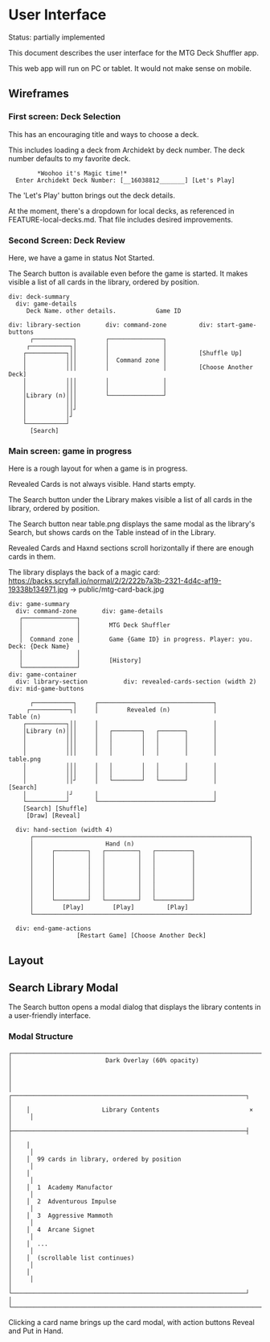 # User Interface

Status: partially implemented

This document describes the user interface for the MTG Deck Shuffler app.

This web app will run on PC or tablet. It would not make sense on mobile.

## Wireframes

### First screen: Deck Selection

This has an encouraging title and ways to choose a deck.

This includes loading a deck from Archidekt by deck number.
The deck number defaults to my favorite deck.

```
        *Woohoo it's Magic time!*
  Enter Archidekt Deck Number: [__16038812_______] [Let's Play]
```

The 'Let's Play' button brings out the deck details.

At the moment, there's a dropdown for local decks, as referenced in FEATURE-local-decks.md. That file includes desired improvements.

### Second Screen: Deck Review

Here, we have a game in status Not Started.

The Search button is available even before the game is started. It makes visible a list of all cards in the library, ordered by position.

```
div: deck-summary
  div: game-details
     Deck Name. other details.           Game ID

div: library-section       div: command-zone         div: start-game-buttons
      ┌───────────┐        ┌───────────────┐
     ┌───────────┐│        │               │
    ┌───────────┐││        │               │         [Shuffle Up]
    │           │││        │  Command zone │
    │           │││        │               │         [Choose Another Deck]
    │           │││        │               │
    │           │││        │               │
    │Library (n)│││        └───────────────┘
    │           │││
    │           ││┘
    │           │┘
    └───────────┘
      [Search]

```

### Main screen: game in progress

Here is a rough layout for when a game is in progress.

Revealed Cards is not always visible. Hand starts empty.

The Search button under the Library makes visible a list of all cards in the library, ordered by position.

The Search button near table.png displays the same modal as the library's Search, but shows cards on the Table instead of in the Library.

Revealed Cards and Haxnd sections scroll horizontally if there are enough cards in them.

The library displays the back of a magic card: https://backs.scryfall.io/normal/2/2/222b7a3b-2321-4d4c-af19-19338b134971.jpg -> public/mtg-card-back.jpg

```
div: game-summary
  div: command-zone       div: game-details
   ┌───────────────┐
   │               │        MTG Deck Shuffler
   │               │
   │  Command zone │        Game {Game ID} in progress. Player: you. Deck: {Deck Name}
   │               │
   │               │        [History]
   └───────────────┘
div: game-container
  div: library-section          div: revealed-cards-section (width 2)          div: mid-game-buttons

      ┌───────────┐     ┌────────────────────────────────┐
     ┌───────────┐│     │        Revealed (n)            │                         Table (n)
    ┌───────────┐││     │                                │
    │Library (n)│││     │   ┌────────┐   ┌───────┐       │
    │           │││     │   │        │   │       │       │
    │           │││     │   │        │   │       │       │
    │           │││     │   │        │   │       │       │                         table.png
    │           │││     │   │        │   │       │       │
    │           │││     │   │        │   │       │       │
    │           ││┘     │   └────────┘   └───────┘       │                          [Search]
    │           │┘      │                                │
    └───────────┘       └────────────────────────────────┘
    [Search] [Shuffle]
     [Draw] [Reveal]

  div: hand-section (width 4)
      ┌────────────────────────────────────────────────────────────┐
      │                    Hand (n)                                │
      │     ┌─────────┐   ┌─────────┐   ┌──────────┐               │
      │     │         │   │         │   │          │               │
      │     │         │   │         │   │          │               │
      │     │         │   │         │   │          │               │
      │     │         │   │         │   │          │               │
      │     │         │   │         │   │          │               │
      │     │         │   │         │   │          │               │
      │     └─────────┘   └─────────┘   └──────────┘               │
      │        [Play]        [Play]         [Play]                 │
      └────────────────────────────────────────────────────────────┘

  div: end-game-actions
                   [Restart Game] [Choose Another Deck]
```

## Layout

## Search Library Modal

The Search button opens a modal dialog that displays the library contents in a user-friendly interface.

### Modal Structure

```
┌────────────────────────────────────────────────────────────────────────────┐
│                          Dark Overlay (60% opacity)                        │
│                                                                            │
│    ┌─────────────────────────────────────────────────────────────────┐     │
│    │                    Library Contents                         ×   │     │
│    ├─────────────────────────────────────────────────────────────────┤     │
│    │                                                                 │     │
│    │  99 cards in library, ordered by position                       │     │
│    │                                                                 │     │
│    │  1  Academy Manufactor                                          │     │
│    │  2  Adventurous Impulse                                         │     │
│    │  3  Aggressive Mammoth                                          │     │
│    │  4  Arcane Signet                                               │     │
│    │  ...                                                            │     │
│    │  (scrollable list continues)                                    │     │
│    │                                                                 │     │
│    └─────────────────────────────────────────────────────────────────┘     │
└────────────────────────────────────────────────────────────────────────────┘
```

Clicking a card name brings up the card modal, with action buttons Reveal and Put in Hand.
